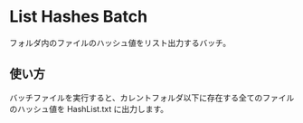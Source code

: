 List Hashes Batch
=================
フォルダ内のファイルのハッシュ値をリスト出力するバッチ。

使い方
------
バッチファイルを実行すると、カレントフォルダ以下に存在する全てのファイルのハッシュ値を HashList.txt に出力します。
